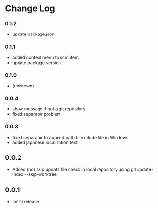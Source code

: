 # Change Log

### 0.1.2
* update package.json

### 0.1.1
* added context menu to scm item.
* update package version.

### 0.1.0
* (unknown)

### 0.0.4
* show message if not a git repository.
* fixed separator problem.

### 0.0.3

* fixed separator to append path to exclude file in Windows.
* added japanese localization text.

## 0.0.2

- Added (no) skip update file check in local repository using git update-index --skip-worktree

## 0.0.1

- Initial release